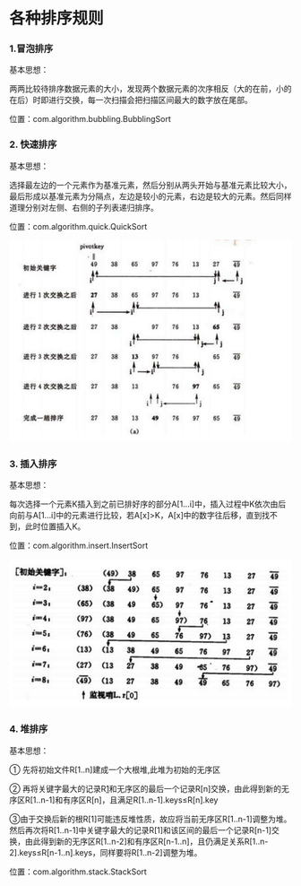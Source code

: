 各种排序规则
====

### 1.冒泡排序

基本思想：

两两比较待排序数据元素的大小，发现两个数据元素的次序相反（大的在前，小的在后）时即进行交换，每一次扫描会把扫描区间最大的数字放在尾部。

位置：com.algorithm.bubbling.BubblingSort

### 2. 快速排序

基本思想：

选择最左边的一个元素作为基准元素，然后分别从两头开始与基准元素比较大小，最后形成以基准元素为分隔点，左边是较小的元素，右边是较大的元素。然后同样道理分别对左侧、右侧的子列表递归排序。

位置：com.algorithm.quick.QuickSort

![image](img/Snip20160606_118.png)

### 3. 插入排序

基本思想：

每次选择一个元素K插入到之前已排好序的部分A[1…i]中，插入过程中K依次由后向前与A[1…i]中的元素进行比较，若A[x]>K，A[x]中的数字往后移，直到找不到，此时位置插入K。

位置：com.algorithm.insert.InsertSort

![image](img/Snip20160607_2.png)

### 4. 堆排序

基本思想：

① 先将初始文件R[1..n]建成一个大根堆,此堆为初始的无序区

② 再将关键字最大的记录R[1](即堆顶)和无序区的最后一个记录R[n]交换，由此得到新的无序区R[1..n-1]和有序区R[n]，且满足R[1..n-1].keys≤R[n].key

③由于交换后新的根R[1]可能违反堆性质，故应将当前无序区R[1..n-1]调整为堆。然后再次将R[1..n-1]中关键字最大的记录R[1]和该区间的最后一个记录R[n-1]交换，由此得到新的无序区R[1..n-2]和有序区R[n-1..n]，且仍满足关系R[1..n-2].keys≤R[n-1..n].keys，同样要将R[1..n-2]调整为堆。

位置：com.algorithm.stack.StackSort
